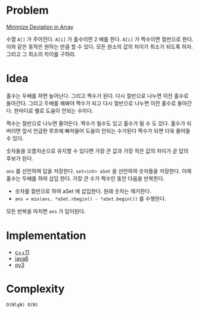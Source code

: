 # Problem

[Minimize Deviation in Array](https://leetcode.com/problems/minimize-deviation-in-array/)

수열 `A[]` 가 주어진다. `A[i]` 가 홀수이면 2 배를 한다.  `A[i]` 가
짝수이면 절반으로 한다. 이와 같은 동작은 원하는 만큼 할 수 있다. 모든
원소의 값의 차이가 최소가 되도록 하자.  그리고 그 최소의 차이를
구하라.

# Idea

홀수는 두배를 하면 늘어난다. 그리고 짝수가 된다. 다시 절반으로 나누면
이전 홀수로 돌아간다. 그리고 두배를 해봐야 짝수가 되고 다시 절반으로
나누면 이전 홀수로 돌아간다. 한마디로 별로 도움이 안되는 수이다.

짝수는 절반으로 나누면 줄어든다. 짝수가 될수도 있고 홀수가 될 수 도
있다.  홀수가 되버리면 앞서 언급한 루프에 빠져들어 도움이 안되는
수가된다 짝수가 되면 더욱 줄어들 수 있다.

숫자들을 오름차순으로 유지할 수 있다면 가장 큰 값과 가장 작은 값의
차이가 곧 답의 후보가 된다.

`ans` 를 선언하여 답을 저장한다. `set<int> aSet` 을 선언하여 숫자들을
저장한다. 이때 홀수는 두배를 하여 삽입 한다. 가장 큰 수가 짝수인 동안
다음을 반복한다.

* 숫자를 절반으로 하여 aSet 에 삽입한다. 원래 숫자는 제거한다.
* `ans = min(ans, *aSet.rbegin() - *aSet.begin())` 를 수행한다.

모든 반복을 마치면 `ans` 가 답이된다.

# Implementation

* [c++11](a.cpp)
* [java8](Solution.java)
* [py3](a.py)

# Complexity

```
O(NlgN) O(N)
```
